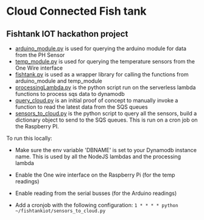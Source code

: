 # Cloud Connected Fish tank
## Fishtank IOT hackathon project


- [arduino_module.py](arduino_module.py) is used for querying the arduino module for data from the PH Sensor
- [temp_module.py](temp_module.py) is used for querying the temperature sensors from the One Wire interface
- [fishtank.py](fishtank.py) is used as a wrapper library for calling the functions from arduino_module and temp_module
- [processingLambda.py](lambdas/processingLambda.py) is the python script run on the serverless lambda functions to process sqs data to dynamodb
- [query_cloud.py](query_cloud.py) is an initial proof of concept to manually invoke a function to read the latest data from the SQS queues
- [sensors_to_cloud.py](sensors_to_cloud.py) is the python script to query all the sensors, build a dictionary object to send to the SQS queues. This is run on a cron job on the Raspberry PI.


To run this locally: 
- Make sure the env variable 'DBNAME' is set to your Dynamodb instance name. This is used by all the NodeJS lambdas and the processing lambda
- Enable the One wire interface on the Raspberry Pi (for the temp readings)
- Enable reading from the serial busses (for the Arduino readings)

- Add a cronjob with the following configuration: `1 * * * * python ~/fishtankiot/sensors_to_cloud.py`
